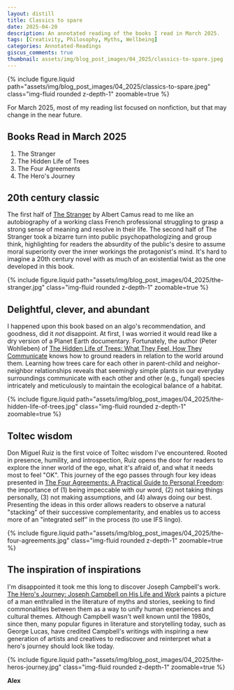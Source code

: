 ```yaml
---
layout: distill
title: Classics to spare
date: 2025-04-20
description: An annotated reading of the books I read in March 2025.
tags: [Creativity, Philosophy, Myths, Wellbeing]
categories: Annotated-Readings
giscus_comments: true
thumbnail: assets/img/blog_post_images/04_2025/classics-to-spare.jpeg
---
```


<div class="l-page">
  {% include figure.liquid path="assets/img/blog_post_images/04_2025/classics-to-spare.jpeg" class="img-fluid rounded z-depth-1" zoomable=true %}
</div>

For March 2025, most of my reading list focused on nonfiction, but that may change in the near future.

## Books Read in March 2025
1. The Stranger
2. The Hidden Life of Trees
3. The Four Agreements
4. The Hero's Journey

## 20th century classic

The first half of [The Stranger](https://en.wikipedia.org/wiki/The_Stranger_(Camus_novel)) by Albert Camus read to me like an autobiography of a working class French professional struggling to grasp a strong sense of meaning and resolve in their life. The second half of The Stranger took a bizarre turn into public psychopathologizing and group think, highlighting for readers the absurdity of the public's desire to assume moral superiority over the inner workings the protagonist's mind. It's hard to imagine a 20th century novel with as much of an existential twist as the one developed in this book.

<div class="l-body">
  {% include figure.liquid path="assets/img/blog_post_images/04_2025/the-stranger.jpg" class="img-fluid rounded z-depth-1" zoomable=true %}
</div>

## Delightful, clever, and abundant

I happened upon this book based on an algo's recommendation, and goodness, did it *not* disappoint. At first, I was worried it would read like a dry version of a Planet Earth documentary. Fortunately, the author (Peter Wohlleben) of [The Hidden Life of Trees: What They Feel, How They Communicate](https://www.peterwohllebenbooks.com/the-hidden-life-of-trees) knows how to ground readers in relation to the world around them. Learning how trees care for each other in parent-child and neighor-neighbor relationships reveals that seemingly simple plants in our everyday surroundings communicate with each other and other (e.g., fungal) species intricately and meticulously to maintain the ecological balance of a habitat.

<div class="l-body">
  {% include figure.liquid path="assets/img/blog_post_images/04_2025/the-hidden-life-of-trees.jpg" class="img-fluid rounded z-depth-1" zoomable=true %}
</div>

## Toltec wisdom

Don Miguel Ruiz is the first voice of Toltec wisdom I've encountered. Rooted in presence, humility, and introspection, Ruiz opens the door for readers to explore the inner world of the ego, what it's afraid of, and what it needs most to feel "OK". This journey of the ego passes through four key ideas presented in [The Four Agreements: A Practical Guide to Personal Freedom](https://www.miguelruiz.com/the-four-agreements/): the importance of (1) being impeccable with our word, (2) not taking things personally, (3) not making assumptions, and (4) always doing our best. Presenting the ideas in this order allows readers to observe a natural "stacking" of their successive complementarity, and enables us to access more of an "integrated self" in the process (to use IFS lingo).

<div class="l-body">
  {% include figure.liquid path="assets/img/blog_post_images/04_2025/the-four-agreements.jpg" class="img-fluid rounded z-depth-1" zoomable=true %}
</div>

## The inspiration of inspirations

I'm disappointed it took me this long to discover Joseph Campbell's work. [The Hero's Journey: Joseph Campbell on His Life and Work](https://www.jcf.org/product-page/the-hero-s-journey-joseph-campbell-on-his-life-and-work-ebook) paints a picture of a man enthralled in the literature of myths and stories, seeking to find commonalities between them as a way to unify human experiences and cultural themes. Although Campbell wasn't well known until the 1980s, since then, many popular figures in literature and storytelling today, such as George Lucas, have credited Campbell's writings with inspiring a new generation of artists and creatives to rediscover and reinterpret what a hero's journey should look like today.

<div class="l-body">
  {% include figure.liquid path="assets/img/blog_post_images/04_2025/the-heros-journey.jpg" class="img-fluid rounded z-depth-1" zoomable=true %}
</div>

**Alex**